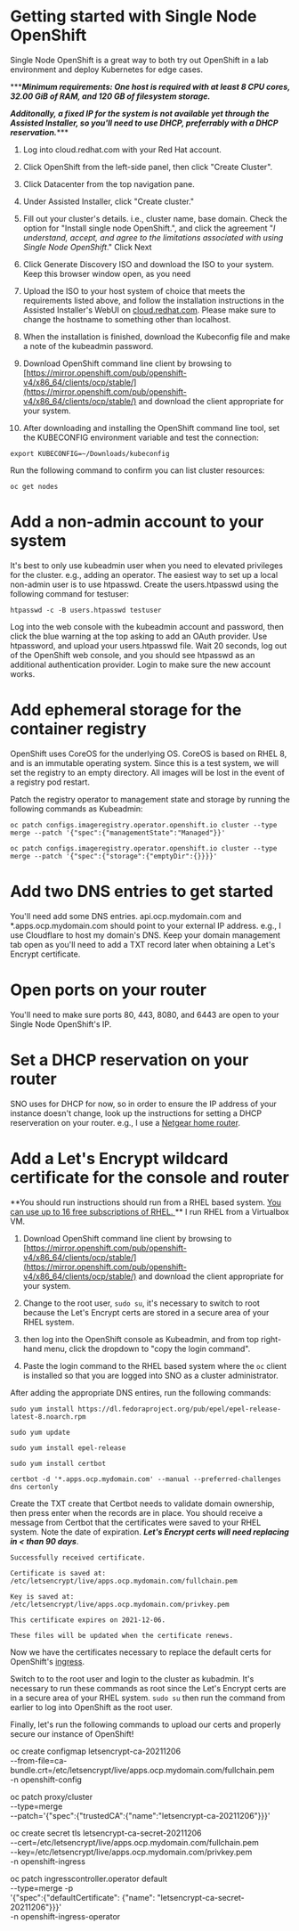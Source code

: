 
  

  

# Getting started with Single Node OpenShift

  

  

Single Node OpenShift is a great way to both try out OpenShift in a lab environment and deploy Kubernetes for edge cases.

  

  

******Minimum requirements: One host is required with at least 8 CPU cores, 32.00 GiB of RAM, and 120 GB of filesystem storage.***

  

  

***Additonally, a fixed IP for the system is not available yet through the Assisted Installer, so you'll need to use DHCP, preferrably with a DHCP reservation.******

  

  

1. Log into cloud.redhat.com with your Red Hat account.

  

  

2. Click OpenShift from the left-side panel, then click "Create Cluster".

  

  

3. Click Datacenter from the top navigation pane.

  

  

4. Under Assisted Installer, click "Create cluster."

  

  

5. Fill out your cluster's details. i.e., cluster name, base domain. Check the option for "Install single node OpenShift.", and click the agreement "*I understand, accept, and agree to the limitations associated with using Single Node OpenShift*." Click Next

  

  

6. Click Generate Discovery ISO and download the ISO to your system. Keep this browser window open, as you need

  

  

7. Upload the ISO to your host system of choice that meets the requirements listed above, and follow the installation instructions in the Assisted Installer's WebUI on [cloud.redhat.com](https://cloud.redhat.com). Please make sure to change the hostname to something other than localhost.

  

  

8. When the installation is finished, download the Kubeconfig file and make a note of the kubeadmin password.

  

  

9. Download OpenShift command line client by browsing to [https://mirror.openshift.com/pub/openshift-v4/x86_64/clients/ocp/stable/](https://mirror.openshift.com/pub/openshift-v4/x86_64/clients/ocp/stable/) and download the client appropriate for your system.

  

  

10. After downloading and installing the OpenShift command line tool, set the KUBECONFIG environment variable and test the connection:

  

  

`export KUBECONFIG=~/Downloads/kubeconfig`

  

  

Run the following command to confirm you can list cluster resources:

  

  

`oc get nodes`

  

  

# Add a non-admin account to your system

  

  

It's best to only use kubeadmin user when you need to elevated privileges for the cluster. e.g., adding an operator. The easiest way to set up a local non-admin user is to use htpasswd. Create the users.htpasswd using the following command for testuser:

  

  

`htpasswd -c -B users.htpasswd testuser`

  

Log into the web console with the kubeadmin account and password, then click the blue warning at the top asking to add an OAuth provider. Use htpassword, and upload your users.htpasswd file. Wait 20 seconds, log out of the OpenShift web console, and you should see htpasswd as an additional authentication provider. Login to make sure the new account works.

  

  

# Add ephemeral storage for the container registry

  

  

OpenShift uses CoreOS for the underlying OS. CoreOS is based on RHEL 8, and is an immutable operating system. Since this is a test system, we will set the registry to an empty directory. All images will be lost in the event of a registry pod restart.

  

Patch the registry operator to management state and storage by running the following commands as Kubeadmin:

  

`oc patch configs.imageregistry.operator.openshift.io cluster --type merge --patch '{"spec":{"managementState":"Managed"}}'`

  

`oc patch configs.imageregistry.operator.openshift.io cluster --type merge --patch '{"spec":{"storage":{"emptyDir":{}}}}'`

  

  

# Add two DNS entries to get started

You'll need add some DNS entries. api.ocp.mydomain.com and *.apps.ocp.mydomain.com should point to your external IP address. e.g., I use Cloudflare to host my domain's DNS. Keep your domain management tab open as you'll need to add a TXT record later when obtaining a Let's Encrypt certificate.

  

# Open ports on your router

You'll need to make sure ports 80, 443, 8080, and 6443 are open to your Single Node OpenShift's IP.

  

  

# Set a DHCP reservation on your router

  

SNO uses for DHCP for now, so in order to ensure the IP address of your instance doesn't change, look up the instructions for setting a DHCP reserveration on your router. e.g., I use a [Netgear home router](https://kb.netgear.com/25722/How-do-I-reserve-an-IP-address-on-my-NETGEAR-router).

  

# Add a Let's Encrypt wildcard certificate for the console and router

  

  

**You should run instructions should run from a RHEL based system. [You can use up to 16 free subscriptions of RHEL. ](https://developers.redhat.com/articles/faqs-no-cost-red-hat-enterprise-linux#general) ** I run RHEL from a Virtualbox VM.

  

1. Download OpenShift command line client by browsing to [https://mirror.openshift.com/pub/openshift-v4/x86_64/clients/ocp/stable/](https://mirror.openshift.com/pub/openshift-v4/x86_64/clients/ocp/stable/) and download the client appropriate for your system.

  

2. Change to the root user, `sudo su`, it's necessary to switch to root because the Let's Encrypt certs are stored in a secure area of your RHEL system.

  

3. then log into the OpenShift console as Kubeadmin, and from top right-hand menu, click the dropdown to "copy the login command".

  

4. Paste the login command to the RHEL based system where the `oc` client is installed so that you are logged into SNO as a cluster administrator.

  

After adding the appropriate DNS entires, run the following commands:

  

`sudo yum install https://dl.fedoraproject.org/pub/epel/epel-release-latest-8.noarch.rpm`

  

`sudo yum update`

  

`sudo yum install epel-release`

  

`sudo yum install certbot`

  

`certbot -d '*.apps.ocp.mydomain.com' --manual --preferred-challenges dns certonly`

  
  

Create the TXT create that Certbot needs to validate domain ownership, then press enter when the records are in place. You should receive a message from Certbot that the certificates were saved to your RHEL system. Note the date of expiration. ***Let's Encrypt certs will need replacing in < than 90 days***.

  

`Successfully received certificate.`

`Certificate is saved at: /etc/letsencrypt/live/apps.ocp.mydomain.com/fullchain.pem`

`Key is saved at: /etc/letsencrypt/live/apps.ocp.mydomain.com/privkey.pem`

`This certificate expires on 2021-12-06.`

`These files will be updated when the certificate renews.`

  

Now we have the certificates necessary to replace the default certs for OpenShift's [ingress](https://docs.openshift.com/container-platform/4.8/security/certificates/replacing-default-ingress-certificate.html).

  

Switch to to the root user and login to the cluster as kubadmin. It's necessary to run these commands as root since the Let's Encrypt certs are in a secure area of your RHEL system. `sudo su` then run the command from earlier to log into OpenShift as the root user.

  

Finally, let's run the following commands to upload our certs and properly secure our instance of OpenShift!

  

oc create configmap letsencrypt-ca-20211206 \
     --from-file=ca-bundle.crt=/etc/letsencrypt/live/apps.ocp.mydomain.com/fullchain.pem \
     -n openshift-config

oc patch proxy/cluster \
     --type=merge \
     --patch='{"spec":{"trustedCA":{"name":"letsencrypt-ca-20211206"}}}'

oc create secret tls letsencrypt-ca-secret-20211206 \
     --cert=/etc/letsencrypt/live/apps.ocp.mydomain.com/fullchain.pem \
     --key=/etc/letsencrypt/live/apps.ocp.mydomain.com/privkey.pem \
     -n openshift-ingress

oc patch ingresscontroller.operator default \
     --type=merge -p \
     '{"spec":{"defaultCertificate": {"name": "letsencrypt-ca-secret-20211206"}}}' \
     -n openshift-ingress-operator


